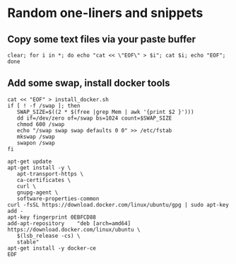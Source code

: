 # Random one-liners and snippets

## Copy some text files via your paste buffer

    clear; for i in *; do echo "cat << \"EOF\" > $i"; cat $i; echo "EOF"; done

## Add some swap, install docker tools

    cat << "EOF" > install_docker.sh
    if [ ! -f /swap ]; then
       SWAP_SIZE=$((2 * $(free |grep Mem | awk '{print $2 }')))
       dd if=/dev/zero of=/swap bs=1024 count=$SWAP_SIZE
       chmod 600 /swap
       echo "/swap swap swap defaults 0 0" >> /etc/fstab
       mkswap /swap
       swapon /swap
    fi

    apt-get update
    apt-get install -y \
       apt-transport-https \
       ca-certificates \
       curl \
       gnupg-agent \
       software-properties-common
    curl -fsSL https://download.docker.com/linux/ubuntu/gpg | sudo apt-key add -
    apt-key fingerprint 0EBFCD88
    add-apt-repository    "deb [arch=amd64] https://download.docker.com/linux/ubuntu \
       $(lsb_release -cs) \
       stable"
    apt-get install -y docker-ce
    EOF
